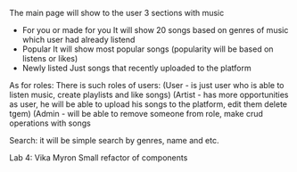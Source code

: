 The main page will show to the user 3 sections with music

- For you or made for you
	It will show 20 songs based on genres of music which user had already listend
- Popular
	It will show most popular songs (popularity will be based on listens or likes)
- Newly listed
	Just songs that recently uploaded to the platform

As for roles:
	There is such roles of users: 
	(User - is just user who is able to listen music, create playlists and like songs)
	(Artist - has more opportunities as user, he will be able to upload his songs to the platform, edit them delete tgem)
	(Admin - will be able to remove someone from role, make crud operations with songs
	
Search: 
	it will be simple search by genres, name and etc.

Lab 4:
Vika Myron
Small refactor of components 
